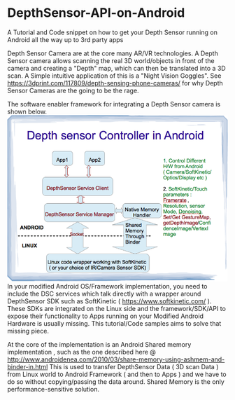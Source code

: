 # DepthSensor-API-on-Android
A Tutorial and Code snippet on how to get your Depth Sensor running on Android all the way up to 3rd party apps

Depth Sensor Camera are at the core many AR/VR technologies. A Depth Sensor camera allows scanning the real 3D world/objects in front of the camera and creating a "Depth" map, which can then be translated into a 3D scan. A Simple intuitive application of this is a "Night Vision Goggles".
See  https://3dprint.com/117809/depth-sensing-phone-cameras/ for why Depth Sensor Cameras are the going to be the rage.


The software enabler framework for integrating a Depth Sensor camera is shown below. 
![alt tag](https://github.com/mahamannu/DepthSensor-API-on-Android/blob/master/DSC.png)
In your modified Android OS/Framework implementation, you need to include the DSC services which talk directly with a wrapper around DepthSensor SDK such as SoftKinetic ( https://www.softkinetic.com/ ). These SDKs are integrated on the Linux side and the framework/SDK/API to expose their functionality to Apps running on your Modified Android Hardware is usually missing. 
This tutorial/Code samples aims to solve that missing piece.


At the core of the implementation is an Android Shared memory implementation , such as the one described here @ 
http://www.androidenea.com/2010/03/share-memory-using-ashmem-and-binder-in.html
This is used to transfer DepthSensor Data ( 3D scan Data ) from Linux world to Android Framework ( and then to Apps ) and we have to do so without copying/passing the data around. Shared Memory is the only performance-sensitive solution. 


